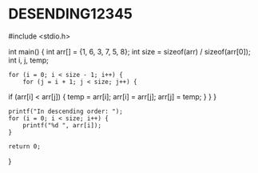 # DESENDING12345

#include <stdio.h>

int main() {
    int arr[] = {1, 6, 3, 7, 5, 8};
    int size = sizeof(arr) / sizeof(arr[0]);
    int i, j, temp;

    
    for (i = 0; i < size - 1; i++) {
        for (j = i + 1; j < size; j++) {
  
 if (arr[i] < arr[j]) {
      temp = arr[i];
  arr[i] = arr[j];
 arr[j] = temp;
  }
}
}

    printf("In descending order: ");
    for (i = 0; i < size; i++) {
        printf("%d ", arr[i]);
    }

    return 0;
}
